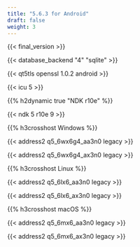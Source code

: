 ```yaml
---
title: "5.6.3 for Android"
draft: false
weight: 3
---
```


{{< final_version >}}

{{< database_backend "4" "sqlite" >}}

{{< qt5tls openssl 1.0.2 android >}}

{{< icu 5 >}}

{{% h2dynamic true "NDK r10e" %}}

{{< ndk 5 r10e 9 >}}

{{% h3crosshost Windows %}}

{{< address2 q5_6wx6g4_aa3n0 legacy >}}

{{< address2 q5_6wx6g4_ax3n0 legacy >}}

{{% h3crosshost Linux %}}

{{< address2 q5_6lx6_aa3n0 legacy >}}

{{< address2 q5_6lx6_ax3n0 legacy >}}

{{% h3crosshost macOS %}}

{{< address2 q5_6mx6_aa3n0 legacy >}}

{{< address2 q5_6mx6_ax3n0 legacy >}}
